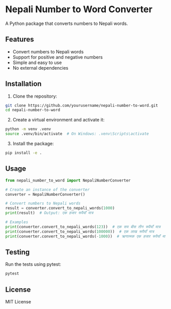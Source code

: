 # Nepali Number to Word Converter

A Python package that converts numbers to Nepali words.

## Features

- Convert numbers to Nepali words
- Support for positive and negative numbers
- Simple and easy to use
- No external dependencies

## Installation

1. Clone the repository:
```bash
git clone https://github.com/yourusername/nepali-number-to-word.git
cd nepali-number-to-word
```

2. Create a virtual environment and activate it:
```bash
python -m venv .venv
source .venv/bin/activate  # On Windows: .venv\Scripts\activate
```

3. Install the package:
```bash
pip install -e .
```

## Usage

```python
from nepali_number_to_word import NepaliNumberConverter

# Create an instance of the converter
converter = NepaliNumberConverter()

# Convert numbers to Nepali words
result = converter.convert_to_nepali_words(1000)
print(result)  # Output: एक हजार रूपैयाँ मात्र

# Examples
print(converter.convert_to_nepali_words(123))  # एक सय बीस तीन रूपैयाँ मात्र
print(converter.convert_to_nepali_words(100000))  # एक लाख रूपैयाँ मात्र
print(converter.convert_to_nepali_words(-1000))  # ऋणात्मक एक हजार रूपैयाँ मात्र
```

## Testing

Run the tests using pytest:
```bash
pytest
```

## License

MIT License
